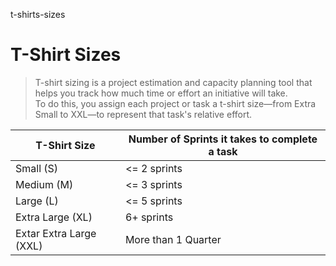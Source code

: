 t-shirts-sizes
# T-Shirt Sizes

> T-shirt sizing is a project estimation and capacity planning tool that helps you track how much time or effort an initiative will take.<br/>
> To do this, you assign each project or task a t-shirt size—from Extra Small to XXL—to represent that task's relative effort.

| T-Shirt Size | Number of Sprints it takes to complete a task |
| -- | --- |
| Small (S) | <= 2 sprints |
| Medium (M) | <= 3 sprints |
| Large (L) | <= 5 sprints |
| Extra Large (XL) | 6+ sprints |
| Extar Extra Large (XXL) | More than 1 Quarter |
